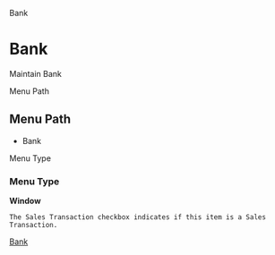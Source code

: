 
Bank
# Bank


Maintain Bank

Menu Path
## Menu Path



- Bank

Menu Type
### Menu Type

**Window**

```
The Sales Transaction checkbox indicates if this item is a Sales Transaction.
```

[Bank](functional-guide/window/window-bank.md)